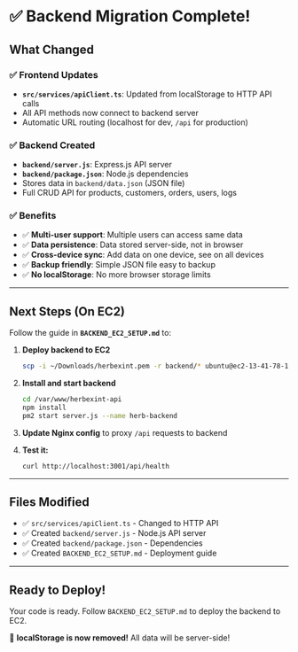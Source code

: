 # ✅ Backend Migration Complete!

## What Changed

### ✅ Frontend Updates
- **`src/services/apiClient.ts`**: Updated from localStorage to HTTP API calls
- All API methods now connect to backend server
- Automatic URL routing (localhost for dev, `/api` for production)

### ✅ Backend Created
- **`backend/server.js`**: Express.js API server
- **`backend/package.json`**: Node.js dependencies
- Stores data in `backend/data.json` (JSON file)
- Full CRUD API for products, customers, orders, users, logs

### ✅ Benefits
- ✅ **Multi-user support**: Multiple users can access same data
- ✅ **Data persistence**: Data stored server-side, not in browser
- ✅ **Cross-device sync**: Add data on one device, see on all devices
- ✅ **Backup friendly**: Simple JSON file easy to backup
- ✅ **No localStorage**: No more browser storage limits

---

## Next Steps (On EC2)

Follow the guide in **`BACKEND_EC2_SETUP.md`** to:

1. **Deploy backend to EC2**
   ```bash
   scp -i ~/Downloads/herbexint.pem -r backend/* ubuntu@ec2-13-41-78-113.eu-west-2.compute.amazonaws.com:/var/www/herbexint-api/
   ```

2. **Install and start backend**
   ```bash
   cd /var/www/herbexint-api
   npm install
   pm2 start server.js --name herb-backend
   ```

3. **Update Nginx config** to proxy `/api` requests to backend

4. **Test it:**
   ```bash
   curl http://localhost:3001/api/health
   ```

---

## Files Modified

- ✅ `src/services/apiClient.ts` - Changed to HTTP API
- ✅ Created `backend/server.js` - Node.js API server
- ✅ Created `backend/package.json` - Dependencies
- ✅ Created `BACKEND_EC2_SETUP.md` - Deployment guide

---

## Ready to Deploy!

Your code is ready. Follow `BACKEND_EC2_SETUP.md` to deploy the backend to EC2.

🎉 **localStorage is now removed!** All data will be server-side!

